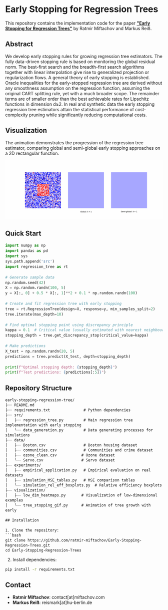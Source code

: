 # Early Stopping for Regression Trees

This repository contains the implementation code for the paper [**"Early Stopping for Regression Trees"**](https://arxiv.org/abs/2502.04709) by Ratmir Miftachov and Markus Reiß.

## Abstract

We develop early stopping rules for growing regression tree estimators. The fully data-driven stopping rule is based on monitoring the global residual norm. The best-first search and the breadth-first search algorithms together with linear interpolation give rise to generalized projection or regularization flows. A general theory of early stopping is established. Oracle inequalities for the early-stopped regression tree are derived without any smoothness assumption on the regression function, assuming the original CART splitting rule, yet with a much broader scope. The remainder terms are of smaller order than the best achievable rates for Lipschitz functions in dimension d≥2. In real and synthetic data the early stopping regression tree estimators attain the statistical performance of cost-complexity pruning while significantly reducing computational costs.

## Visualization

The animation demonstrates the progression of the regression tree estimator, comparing global and semi-global early stopping approaches on a 2D rectangular function.

![Tree Growth Animation](visualization/tree_stopping_animation.gif)



## Quick Start

```python
import numpy as np
import pandas as pd
import sys
sys.path.append('src')
import regression_tree as rt

# Generate sample data
np.random.seed(42)
X = np.random.randn(100, 5)
y = X[:, 0] + 0.5 * X[:, 1]**2 + 0.1 * np.random.randn(100)

# Create and fit regression tree with early stopping
tree = rt.RegressionTree(design=X, response=y, min_samples_split=2)
tree.iterate(max_depth=10)

# Find optimal stopping point using discrepancy principle
kappa = 0.1  # Critical value (usually estimated with nearest neighbour estimator)
stopping_depth = tree.get_discrepancy_stop(critical_value=kappa)

# Make predictions
X_test = np.random.randn(20, 5)
predictions = tree.predict(X_test, depth=stopping_depth)

print(f"Optimal stopping depth: {stopping_depth}")
print(f"Test predictions: {predictions[:5]}")
```

## Repository Structure

```
early-stopping-regression-tree/
├── README.md
├── requirements.txt               # Python dependencies
├── src/
│   ├── regression_tree.py         # Main regression tree implementation with early stopping
│   └── data_generation.py         # Data generating processes for simulations
├── data/
│   ├── Boston.csv                 # Boston housing dataset
│   ├── communities.csv            # Communities and crime dataset
│   ├── ozone_clean.csv           # Ozone dataset
│   └── Servo.csv                 # Servo dataset
├── experiments/
│   ├── empirical_application.py   # Empirical evaluation on real datasets
│   ├── simulation_MSE_tables.py   # MSE comparison tables
│   └── simulation_rel_eff_boxplots.py  # Relative efficiency boxplots
├── visualization/
│   ├── low_dim_heatmaps.py       # Visualization of low-dimensional examples
│   └── tree_stopping_gif.py      # Animation of tree growth with early 

## Installation

1. Clone the repository:
```bash
git clone https://github.com/ratmir-miftachov/Early-Stopping-Regression-Trees.git
cd Early-Stopping-Regression-Trees
```

2. Install dependencies:
```bash
pip install -r requirements.txt
```

## Contact

- **Ratmir Miftachov**: contact[at]miftachov.com
- **Markus Reiß**: reismark[at]hu-berlin.de


